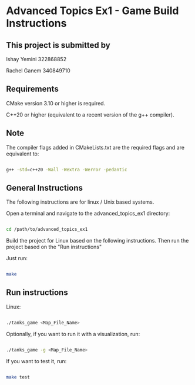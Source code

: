 # Advanced Topics Ex1 - Game Build Instructions

## This project is submitted by

Ishay Yemini 322868852

Rachel Ganem 340849710

## Requirements

CMake version 3.10 or higher is required.

C++20 or higher (equivalent to a recent version of the g++ compiler).

## Note

The compiler flags added in CMakeLists.txt are the required flags and are equivalent to:

```bash

g++ -std=c++20 -Wall -Wextra -Werror -pedantic
```

## General Instructions

The following instructions are for linux / Unix based systems.

Open a terminal and navigate to the advanced_topics_ex1 directory:

```bash

cd /path/to/advanced_topics_ex1
```

Build the project for Linux based on the following instructions. Then run the project based on the "Run
instructions"

Just run:

```bash

make 
```

## Run instructions

Linux:

```bash

./tanks_game <Map_File_Name>
```

Optionally, if you want to run it with a visualization, run:

```bash

./tanks_game -g <Map_File_Name>
```

If you want to test it, run:

```bash

make test
```

